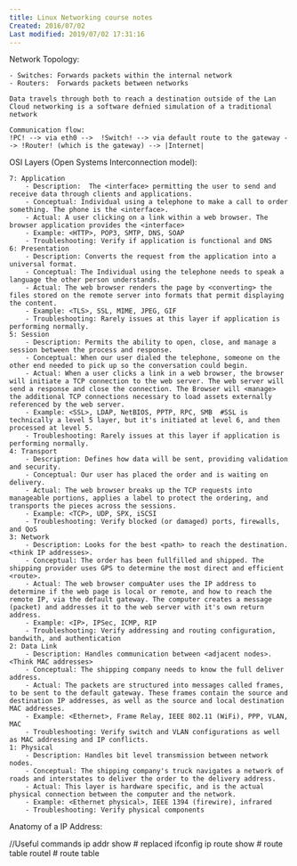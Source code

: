 ```yaml
---
title: Linux Networking course notes
Created: 2016/07/02
Last modified: 2019/07/02 17:31:16
---
```



Network Topology:

	- Switches:	Forwards packets within the internal network
	- Routers:	Forwards packets between networks

	Data travels through both to reach a destination outside of the Lan
	Cloud networking is a software defnied simulation of a traditional network

	Communication flow:
	!PC! --> via eth0 -->  !Switch! --> via default route to the gateway --> !Router! (which is the gateway) --> |Internet| 

OSI Layers (Open Systems Interconnection model):

	7: Application
		- Description:  The <interface> permitting the user to send and receive data through clients and applications.
		- Conceptual: Individual using a telephone to make a call to order something. The phone is the <interface>.
		- Actual: A user clicking on a link within a web browser. The browser application provides the <interface>
		- Example: <HTTP>, POP3, SMTP, DNS, SOAP
		- Troubleshooting: Verify if application is functional and DNS
	6: Presentation
		- Description: Converts the request from the application into a universal format.
		- Conceptual: The Individual using the telephone needs to speak a language the other person understands.
		- Actual: The web browser renders the page by <converting> the files stored on the remote server into formats that permit displaying the content.
		- Example: <TLS>, SSL, MIME, JPEG, GIF
		- Troubleshooting: Rarely issues at this layer if application is performing normally.
	5: Session
		- Description: Permits the ability to open, close, and manage a session between the process and response.
		- Conceptual: When our user dialed the telephone, someone on the other end needed to pick up so the conversation could begin.
		- Actual: When a user clicks a link in a web browser, the browser will initiate a TCP connection to the web server. The web server will send a response and close the connection. The Browser will <manage> the additional TCP connections necessary to load assets externally referenced by the web server.
		- Example: <SSL>, LDAP, NetBIOS, PPTP, RPC, SMB  #SSL is technically a level 5 layer, but it's initiated at level 6, and then processed at level 5. 
		- Troubleshooting: Rarely issues at this layer if application is performing normally.
	4: Transport
		- Description: Defines how data will be sent, providing validation and security.
		- Conceptual: Our user has placed the order and is waiting on delivery.
		- Actual: The web browser breaks up the TCP requests into manageable portions, applies a label to protect the ordering, and transports the pieces across the sessions.
		- Example: <TCP>, UDP, SPX, iSCSI
		- Troubleshooting: Verify blocked (or damaged) ports, firewalls, and QoS
	3: Network
		- Description: Looks for the best <path> to reach the destination. <think IP addresses>.
		- Conceptual: The order has been fullfilled and shipped. The shipping provider uses GPS to determine the most direct and efficient <route>.
		- Actual: The web browser compuAter uses the IP address to determine if the web page is local or remote, and how to reach the remote IP, via the default gateway. The computer creates a message (packet) and addresses it to the web server with it's own return address.
		- Example: <IP>, IPSec, ICMP, RIP
		- Troubleshooting: Verify addressing and routing configuration, bandwith, and authentication
	2: Data Link
		- Description: Handles communication between <adjacent nodes>. <Think MAC addresses>
		- Conceptual: The shipping company needs to know the full deliver address.
		- Actual: The packets are structured into messages called frames, to be sent to the default gateway. These frames contain the source and destination IP addresses, as well as the source and local destination MAC addresses.
		- Example: <Ethernet>, Frame Relay, IEEE 802.11 (WiFi), PPP, VLAN, MAC
		- Troubleshooting: Verify switch and VLAN configurations as well as MAC addressing and IP conflicts.
	1: Physical
		- Description: Handles bit level transmission between network nodes.
		- Conceptual: The shipping company's truck navigates a network of roads and interstates to deliver the order to the delivery address.
		- Actual: This layer is hardware specific, and is the actual physical connection between the computer and the network. 
		- Example: <Ethernet physical>, IEEE 1394 (firewire), infrared
		- Troubleshooting: Verify physical components

Anatomy of a IP Address:



//Useful commands
ip addr show # replaced ifconfig
ip route show # route table
routel # route table
